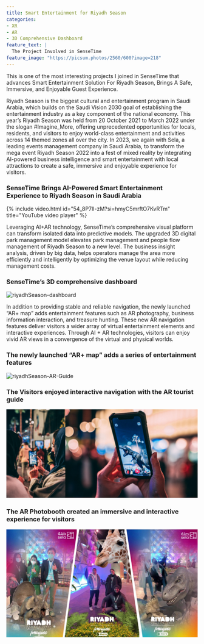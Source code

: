```yaml
---
title: Smart Entertainment for Riyadh Season
categories:
- XR
- AR
- 3D Comprehensive Dashboard
feature_text: |
  The Project Involved in SenseTime
feature_image: "https://picsum.photos/2560/600?image=218"
---
```


This is one of the most interesting projects I joined in SenseTime that advances Smart Entertainment Solution For Riyadh Season, Brings A Safe, Immersive, and Enjoyable Guest Experience.

<!-- more -->

Riyadh Season is the biggest cultural and entertainment program in Saudi Arabia, which builds on the Saudi Vision 2030 goal of establishing the entertainment industry as a key component of the national economy. This year’s Riyadh Season was held from 20 October 2021 to March 2022 under the slogan #Imagine_More, offering unprecedented opportunities for locals, residents, and visitors to enjoy world-class entertainment and activities across 14 themed zones all over the city.
In 2023, we again with Sela, a leading events management company in Saudi Arabia, to transform the mega event Riyadh Season 2022 into a fest of mixed reality by integrating AI-powered business intelligence and smart entertainment with local attractions to create a safe, immersive and enjoyable experience for visitors.

### SenseTime Brings AI-Powered Smart Entertainment Experience to Riyadh Season in Saudi Arabia
{% include video.html id="54_8P7lI-zM?si=hmyC5mrftO7KvRTm" title="YouTube video player" %}

Leveraging AI+AR technology, SenseTime’s comprehensive visual platform can transform isolated data into predictive models. The upgraded 3D digital park management model elevates park management and people flow management of Riyadh Season to a new level. The business insight analysis, driven by big data, helps operators manage the area more efficiently and intelligently by optimizing the venue layout while reducing management costs.

### SenseTime’s 3D comprehensive dashboard
![riyadhSeason-dashboard](/assets/img/riyadhSeason/riyadhSeason-dashboard.png)


In addition to providing stable and reliable navigation, the newly launched “AR+ map” adds entertainment features such as AR photography, business information interaction, and treasure hunting.  These new AR navigation features deliver visitors a wider array of virtual entertainment elements and interactive experiences. Through AI + AR technologies, visitors can enjoy vivid AR views in a convergence of the virtual and physical worlds.

### The newly launched “AR+ map” adds a series of entertainment features
![riyadhSeason-AR-Guide](/assets/img/riyadhSeason/riyadhSeason-AR-Guide.png)

### The Visitors enjoyed interactive navigation with the AR tourist guide
![riyadhSeason-AR-Guide2](/assets/img/riyadhSeason/riyadhSeason-AR-Guide2.png)


### The AR Photobooth created an immersive and interactive experience for visitors
![riyadhSeason-AR-booth](/assets/img/riyadhSeason/riyadhSeason-AR-booth.png)






